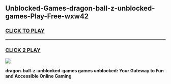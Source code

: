 
## Unblocked-Games-dragon-ball-z-unblocked-games-Play-Free-wxw42
<h3>
<a href="https://premium76.site?title=dragon-ball-z-unblocked-games&ref=19M">CLICK TO PLAY</a></h3>
<hr>

<h3>
<a href="https://premium76.site?title=dragon-ball-z-unblocked-games&ref=19M">CLICK 2 PLAY</a>
  
</h3>

<a href="https://premium76.site?title=dragon-ball-z-unblocked-games&ref=19M"><img src="https://clearcache.store/games.png"></a>


**dragon-ball-z-unblocked-games games unblocked: Your Gateway to Fun and Accessible Online Gaming**
